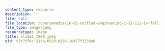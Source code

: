 ```yaml
---
content_type: resource
description: ''
file: null
file_location: /coursemedia/16-01-unified-engineering-i-ii-iii-iv-fall-2005-spring-2006/91c75fec51ca602db29918477f323da6_slide1_t800.jpeg
file_type: image/jpeg
resourcetype: Image
title: slide1_t800.jpeg
uid: 91c75fec-51ca-602d-b299-18477f323da6
---
```

